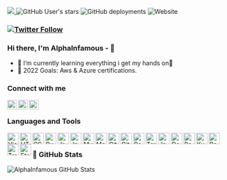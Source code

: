 <p align="left">
<a href="https://wakatime.com/@7d71fc1a-3d90-41a3-a37c-334f2b76c876">
    <img src="https://wakatime.com/badge/user/7d71fc1a-3d90-41a3-a37c-334f2b76c876.svg" />
</a>
<img alt="GitHub User's stars" src="https://img.shields.io/github/stars/AlphaInfamous?style=social">
<img alt="GitHub deployments" src="https://img.shields.io/github/deployments/AlphaInfamous/github-stats/production?label=Github%20Stats%20API%20Deployment&logo=github&style=plastic">
<img alt="Website" src="https://img.shields.io/website?down_color=red&down_message=offline&style=plastic&up_color=green&up_message=online&url=https%3A%2F%2Fcronusinc.org">
<br />
</p>

### [![Twitter Follow](https://img.shields.io/twitter/follow/iAlphaInfamous?color=1DA1F2&logo=twitter&style=for-the-badge)](https://twitter.com/intent/follow?original_referer=https%3A%2F%2Fgithub.com%2FiAlphaInfamous&screen_name=iAlphaInfamous)

### Hi there, I'm AlphaInfamous - 👋

- 🌱 I’m currently learning everything i get my hands on🤣
- 🥅 2022 Goals: Aws & Azure certifications.

### Connect with me

[<img align="left" alt="iAlphaInfamous | Twitter" width="22px" src="https://cdn.worldvectorlogo.com/logos/twitter-3.svg" />][twitter]
[<img align="left" alt="maneeshvadlapatla | LinkedIn" width="22px" src="https://cdn.worldvectorlogo.com/logos/linkedin-icon-2.svg" />][linkedin]
[<img align="left" alt="alpha.infamous | Instagram" width="22px" src="https://worldvectorlogo.com/download/instagram-2016-5.svg" />][instagram]

<br />

### Languages and Tools

<img align="left" alt="Visual Studio Code" width="26px" src="https://cdn.worldvectorlogo.com/logos/visual-studio-code-1.svg" />
<img align="left" alt="HTML5" width="26px" src="https://cdn.worldvectorlogo.com/logos/html-1.svg" />
<img align="left" alt="CSS3" width="26px" src="https://cdn.worldvectorlogo.com/logos/css-3.svg" />
<img align="left" alt="Ruby" width="26px" src="https://cdn.worldvectorlogo.com/logos/ruby.svg" />
<img align="left" alt="Java" width="26px" src="https://cdn.worldvectorlogo.com/logos/java.svg" />
<img align="left" alt="JavaScript" width="26px" src="https://cdn.worldvectorlogo.com/logos/logo-javascript.svg" />
<img align="left" alt="MySQL" width="26px" src="https://cdn.worldvectorlogo.com/logos/mysql-6.svg" />
<img align="left" alt="MongoDB" width="26px" src="https://cdn.worldvectorlogo.com/logos/mongodb-icon-1.svg" />
<img align="left" alt="Git" width="26px" src="https://cdn.worldvectorlogo.com/logos/git-icon.svg" />
<img align="left" alt="GitHub" width="26px" src="https://cdn.worldvectorlogo.com/logos/github-icon-1.svg" />
<img align="left" alt="Bash" width="26px" src="https://cdn.worldvectorlogo.com/logos/bash-1.svg" />
<img align="left" alt="Terminal" width="26px" src="https://cdn.worldvectorlogo.com/logos/terminal-1.svg" />
<img align="left" alt="Jenkins" width="26px" src="https://cdn.worldvectorlogo.com/logos/jenkins-1.svg" />
<img align="left" alt="Docker" width="26px" src="https://worldvectorlogo.com/download/docker-3.svg" />
<img align="left" alt="Portainer" width="26px" src="https://worldvectorlogo.com/download/portainer.svg" />
<img align="left" alt="Kubernetes" width="26px" src="https://worldvectorlogo.com/download/kubernets.svg" />
<img align="left" alt="Rancher" width="26px" src="https://worldvectorlogo.com/download/rancher.svg" />
<img align="left" alt="Traefik" width="26px" src="https://worldvectorlogo.com/download/traefik-1.svg" />
<img align="left" alt="Etcd" width="26px" src="https://worldvectorlogo.com/download/etcd-1.svg" />
<br />

### 📕 GitHub Stats

<img align="left" alt="AlphaInfamous GitHub Stats" src="https://github-stats-alpha-one.vercel.app/api?username=AlphaInfamous&count_private=true&show_icons=true&theme=tokyonight&hide_border=true" />

[twitter]: https://twitter.com/iAlphaInfamous
[instagram]: https://instagram.com/alpha.infamous
[linkedin]: https://www.linkedin.com/in/maneeshvadlapatla

